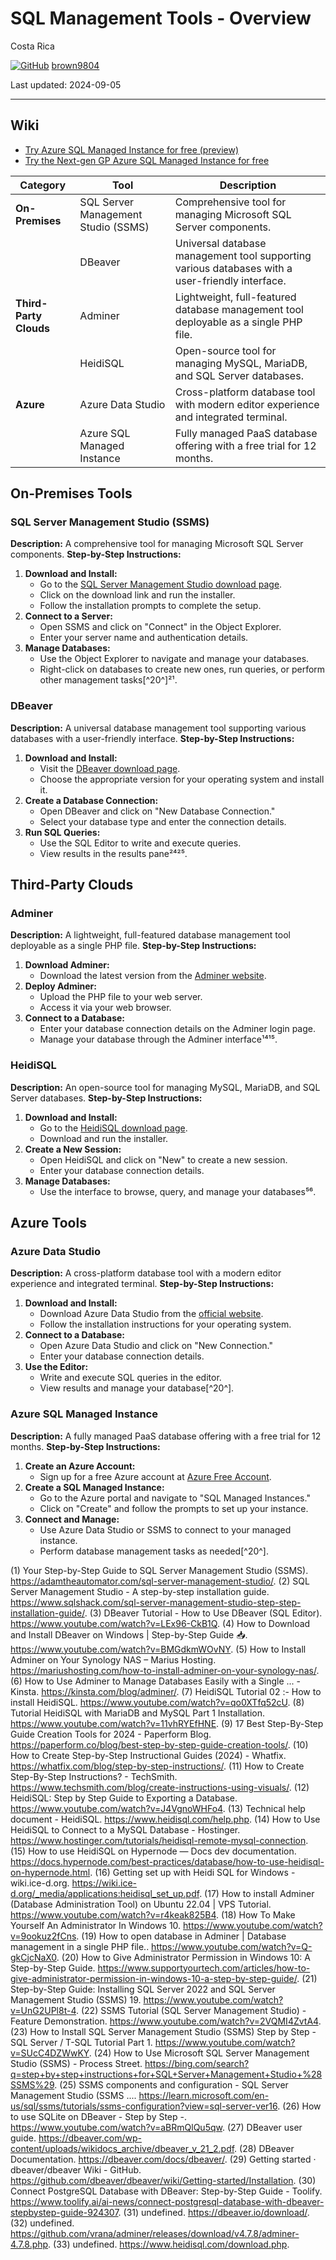 # SQL Management Tools - Overview 

Costa Rica

[![GitHub](https://img.shields.io/badge/--181717?logo=github&logoColor=ffffff)](https://github.com/)
[brown9804](https://github.com/brown9804)

Last updated: 2024-09-05

----------

## Wiki 

- [Try Azure SQL Managed Instance for free (preview)](https://learn.microsoft.com/en-us/azure/azure-sql/managed-instance/free-offer?view=azuresql)
- [Try the Next-gen GP Azure SQL Managed Instance for free](https://techcommunity.microsoft.com/t5/azure-sql-blog/try-the-next-gen-gp-azure-sql-managed-instance-for-free/ba-p/4136933)

| **Category**           | **Tool**                         | **Description**                                                                                   |
|------------------------|----------------------------------|---------------------------------------------------------------------------------------------------|
| **On-Premises**        | SQL Server Management Studio (SSMS) | Comprehensive tool for managing Microsoft SQL Server components.                                  |
|                        | DBeaver                          | Universal database management tool supporting various databases with a user-friendly interface.   |
| **Third-Party Clouds** | Adminer                          | Lightweight, full-featured database management tool deployable as a single PHP file.              |
|                        | HeidiSQL                         | Open-source tool for managing MySQL, MariaDB, and SQL Server databases.                           |
| **Azure**              | Azure Data Studio                | Cross-platform database tool with modern editor experience and integrated terminal.               |
|                        | Azure SQL Managed Instance       | Fully managed PaaS database offering with a free trial for 12 months.                             |

## On-Premises Tools

### **SQL Server Management Studio (SSMS)**
**Description:** A comprehensive tool for managing Microsoft SQL Server components.
**Step-by-Step Instructions:**
1. **Download and Install:**
   - Go to the [SQL Server Management Studio download page](https://docs.microsoft.com/en-us/sql/ssms/download-sql-server-management-studio-ssms).
   - Click on the download link and run the installer.
   - Follow the installation prompts to complete the setup.
2. **Connect to a Server:**
   - Open SSMS and click on "Connect" in the Object Explorer.
   - Enter your server name and authentication details.
3. **Manage Databases:**
   - Use the Object Explorer to navigate and manage your databases.
   - Right-click on databases to create new ones, run queries, or perform other management tasks[^20^]²¹.

### **DBeaver**
**Description:** A universal database management tool supporting various databases with a user-friendly interface.
**Step-by-Step Instructions:**
1. **Download and Install:**
   - Visit the [DBeaver download page](https://dbeaver.io/download/).
   - Choose the appropriate version for your operating system and install it.
2. **Create a Database Connection:**
   - Open DBeaver and click on "New Database Connection."
   - Select your database type and enter the connection details.
3. **Run SQL Queries:**
   - Use the SQL Editor to write and execute queries.
   - View results in the results pane²⁴²⁵.

## Third-Party Clouds

### **Adminer**
**Description:** A lightweight, full-featured database management tool deployable as a single PHP file.
**Step-by-Step Instructions:**
1. **Download Adminer:**
   - Download the latest version from the [Adminer website](https://www.adminer.org/).
2. **Deploy Adminer:**
   - Upload the PHP file to your web server.
   - Access it via your web browser.
3. **Connect to a Database:**
   - Enter your database connection details on the Adminer login page.
   - Manage your database through the Adminer interface¹⁴¹⁵.

### **HeidiSQL**
**Description:** An open-source tool for managing MySQL, MariaDB, and SQL Server databases.
**Step-by-Step Instructions:**
1. **Download and Install:**
   - Go to the [HeidiSQL download page](https://www.heidisql.com/download.php).
   - Download and run the installer.
2. **Create a New Session:**
   - Open HeidiSQL and click on "New" to create a new session.
   - Enter your database connection details.
3. **Manage Databases:**
   - Use the interface to browse, query, and manage your databases⁵⁶.

## Azure Tools

### **Azure Data Studio**
**Description:** A cross-platform database tool with a modern editor experience and integrated terminal.
**Step-by-Step Instructions:**
1. **Download and Install:**
   - Download Azure Data Studio from the [official website](https://docs.microsoft.com/en-us/sql/azure-data-studio/download-azure-data-studio).
   - Follow the installation instructions for your operating system.
2. **Connect to a Database:**
   - Open Azure Data Studio and click on "New Connection."
   - Enter your database connection details.
3. **Use the Editor:**
   - Write and execute SQL queries in the editor.
   - View results and manage your database[^20^].

### **Azure SQL Managed Instance**
**Description:** A fully managed PaaS database offering with a free trial for 12 months.
**Step-by-Step Instructions:**
1. **Create an Azure Account:**
   - Sign up for a free Azure account at [Azure Free Account](https://azure.microsoft.com/en-us/free/).
2. **Create a SQL Managed Instance:**
   - Go to the Azure portal and navigate to "SQL Managed Instances."
   - Click on "Create" and follow the prompts to set up your instance.
3. **Connect and Manage:**
   - Use Azure Data Studio or SSMS to connect to your managed instance.
   - Perform database management tasks as needed[^20^].



(1) Your Step-by-Step Guide to SQL Server Management Studio (SSMS). https://adamtheautomator.com/sql-server-management-studio/.
(2) SQL Server Management Studio - A step-by-step installation guide. https://www.sqlshack.com/sql-server-management-studio-step-step-installation-guide/.
(3) DBeaver Tutorial - How to Use DBeaver (SQL Editor). https://www.youtube.com/watch?v=LEx96-CkB1Q.
(4) How to Download and Install DBeaver on Windows | Step-by-Step Guide 📥. https://www.youtube.com/watch?v=BMGdkmWOvNY.
(5) How to Install Adminer on Your Synology NAS – Marius Hosting. https://mariushosting.com/how-to-install-adminer-on-your-synology-nas/.
(6) How to Use Adminer to Manage Databases Easily with a Single ... - Kinsta. https://kinsta.com/blog/adminer/.
(7) HeidiSQL Tutorial 02 :- How to install HeidiSQL. https://www.youtube.com/watch?v=qo0XTfq52cU.
(8) Tutorial HeidiSQL with MariaDB and MySQL Part 1 Installation. https://www.youtube.com/watch?v=11vhRYEfHNE.
(9) 17 Best Step-By-Step Guide Creation Tools for 2024 - Paperform Blog. https://paperform.co/blog/best-step-by-step-guide-creation-tools/.
(10) How to Create Step-by-Step Instructional Guides (2024) - Whatfix. https://whatfix.com/blog/step-by-step-instructions/.
(11) How to Create Step-By-Step Instructions? - TechSmith. https://www.techsmith.com/blog/create-instructions-using-visuals/.
(12) HeidiSQL: Step by Step Guide to Exporting a Database. https://www.youtube.com/watch?v=J4VgnoWHFo4.
(13) Technical help document - HeidiSQL. https://www.heidisql.com/help.php.
(14) How to Use HeidiSQL to Connect to a MySQL Database - Hostinger. https://www.hostinger.com/tutorials/heidisql-remote-mysql-connection.
(15) How to use HeidiSQL on Hypernode — Docs dev documentation. https://docs.hypernode.com/best-practices/database/how-to-use-heidisql-on-hypernode.html.
(16) Getting set up with Heidi SQL for Windows - wiki.ice-d.org. https://wiki.ice-d.org/_media/applications:heidisql_set_up.pdf.
(17) How to install Adminer (Database Administration Tool) on Ubuntu 22.04 | VPS Tutorial. https://www.youtube.com/watch?v=r4keak825B4.
(18) How To Make Yourself An Administrator In Windows 10. https://www.youtube.com/watch?v=9ookuz2fCns.
(19) How to open database in Adminer | Database management in a single PHP file.. https://www.youtube.com/watch?v=Q-gkCjcNaX0.
(20) How to Give Administrator Permission in Windows 10: A Step-by-Step Guide. https://www.supportyourtech.com/articles/how-to-give-administrator-permission-in-windows-10-a-step-by-step-guide/.
(21) Step-by-Step Guide: Installing SQL Server 2022 and SQL Server Management Studio (SSMS) 19. https://www.youtube.com/watch?v=UnG2UPl8t-4.
(22) SSMS Tutorial (SQL Server Management Studio) - Feature Demonstration. https://www.youtube.com/watch?v=2VQMI4ZvtA4.
(23) How to Install SQL Server Management Studio (SSMS) Step by Step -SQL Server / T-SQL Tutorial Part 1. https://www.youtube.com/watch?v=SUcC4DZWwKY.
(24) How to Use Microsoft SQL Server Management Studio (SSMS) - Process Street. https://bing.com/search?q=step+by+step+instructions+for+SQL+Server+Management+Studio+%28SSMS%29.
(25) SSMS components and configuration - SQL Server Management Studio (SSMS .... https://learn.microsoft.com/en-us/sql/ssms/tutorials/ssms-configuration?view=sql-server-ver16.
(26) How to use SQLite on DBeaver - Step by Step -. https://www.youtube.com/watch?v=aBRmQlQu5qw.
(27) DBeaver user guide. https://dbeaver.com/wp-content/uploads/wikidocs_archive/dbeaver_v_21_2.pdf.
(28) DBeaver Documentation. https://dbeaver.com/docs/dbeaver/.
(29) Getting started · dbeaver/dbeaver Wiki - GitHub. https://github.com/dbeaver/dbeaver/wiki/Getting-started/Installation.
(30) Connect PostgreSQL Database with DBeaver: Step-by-Step Guide - Toolify. https://www.toolify.ai/ai-news/connect-postgresql-database-with-dbeaver-stepbystep-guide-924307.
(31) undefined. https://dbeaver.io/download/.
(32) undefined. https://github.com/vrana/adminer/releases/download/v4.7.8/adminer-4.7.8.php.
(33) undefined. https://www.heidisql.com/download.php.



